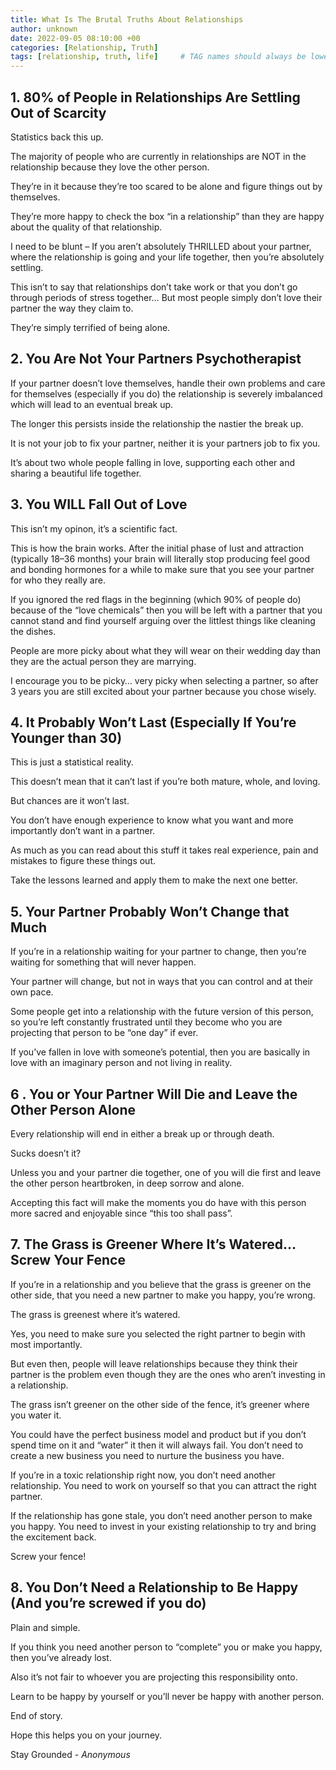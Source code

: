 ```yaml
---
title: What Is The Brutal Truths About Relationships
author: unknown 
date: 2022-09-05 08:10:00 +00
categories: [Relationship, Truth]
tags: [relationship, truth, life]     # TAG names should always be lowercase
---
```


## 1. 80% of People in Relationships Are Settling Out of Scarcity

Statistics back this up.

The majority of people who are currently in relationships are NOT in the relationship because they love the other person.

They’re in it because they’re too scared to be alone and figure things out by themselves.

They’re more happy to check the box “in a relationship” than they are happy about the quality of that relationship.

I need to be blunt – If you aren’t absolutely THRILLED about your partner, where the relationship is going and your life together, then you’re absolutely settling.

This isn’t to say that relationships don’t take work or that you don’t go through periods of stress together… But most people simply don’t love their partner the way they claim to.

They’re simply terrified of being alone.

## 2. You Are Not Your Partners Psychotherapist

If your partner doesn’t love themselves, handle their own problems and care for themselves (especially if you do) the relationship is severely imbalanced which will lead to an eventual break up.

The longer this persists inside the relationship the nastier the break up.

It is not your job to fix your partner, neither it is your partners job to fix you.

It’s about two whole people falling in love, supporting each other and sharing a beautiful life together.

## 3. You WILL Fall Out of Love

This isn’t my opinon, it’s a scientific fact.

This is how the brain works. After the initial phase of lust and attraction (typically 18–36 months) your brain will literally stop producing feel good and bonding hormones for a while to make sure that you see your partner for who they really are.

If you ignored the red flags in the beginning (which 90% of people do) because of the “love chemicals” then you will be left with a partner that you cannot stand and find yourself arguing over the littlest things like cleaning the dishes.

People are more picky about what they will wear on their wedding day than they are the actual person they are marrying.

I encourage you to be picky… very picky when selecting a partner, so after 3 years you are still excited about your partner because you chose wisely.

## 4. It Probably Won’t Last (Especially If You’re Younger than 30)

This is just a statistical reality.

This doesn’t mean that it can’t last if you’re both mature, whole, and loving.

But chances are it won’t last.

You don’t have enough experience to know what you want and more importantly don’t want in a partner.

As much as you can read about this stuff it takes real experience, pain and mistakes to figure these things out.

Take the lessons learned and apply them to make the next one better.

## 5. Your Partner Probably Won’t Change that Much

If you’re in a relationship waiting for your partner to change, then you’re waiting for something that will never happen.

Your partner will change, but not in ways that you can control and at their own pace.

Some people get into a relationship with the future version of this person, so you’re left constantly frustrated until they become who you are projecting that person to be “one day” if ever.

If you’ve fallen in love with someone’s potential, then you are basically in love with an imaginary person and not living in reality.

## 6 . You or Your Partner Will Die and Leave the Other Person Alone

Every relationship will end in either a break up or through death.

Sucks doesn’t it?

Unless you and your partner die together, one of you will die first and leave the other person heartbroken, in deep sorrow and alone.

Accepting this fact will make the moments you do have with this person more sacred and enjoyable since “this too shall pass”.

## 7. The Grass is Greener Where It’s Watered… Screw Your Fence

If you’re in a relationship and you believe that the grass is greener on the other side, that you need a new partner to make you happy, you’re wrong.

The grass is greenest where it’s watered.

Yes, you need to make sure you selected the right partner to begin with most importantly.

But even then, people will leave relationships because they think their partner is the problem even though they are the ones who aren’t investing in a relationship.

The grass isn’t greener on the other side of the fence, it’s greener where you water it.

You could have the perfect business model and product but if you don’t spend time on it and “water” it then it will always fail. You don’t need to create a new business you need to nurture the business you have.

If you’re in a toxic relationship right now, you don’t need another relationship. You need to work on yourself so that you can attract the right partner.

If the relationship has gone stale, you don’t need another person to make you happy. You need to invest in your existing relationship to try and bring the excitement back.

Screw your fence!

## 8. You Don’t Need a Relationship to Be Happy (And you’re screwed if you do)

Plain and simple.

If you think you need another person to “complete” you or make you happy, then you’ve already lost.

Also it’s not fair to whoever you are projecting this responsibility onto.

Learn to be happy by yourself or you’ll never be happy with another person.

End of story.

Hope this helps you on your journey.

Stay Grounded _- Anonymous_
